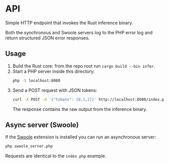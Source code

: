 # API

Simple HTTP endpoint that invokes the Rust inference binary.

Both the synchronous and Swoole servers log to the PHP error log and return
structured JSON error responses.

## Usage

1. Build the Rust core: from the repo root run `cargo build --bin infer`.
2. Start a PHP server inside this directory:
   ```bash
   php -S localhost:8080
   ```
3. Send a POST request with JSON tokens:
   ```bash
   curl -X POST -d '{"tokens": [0,1,2]}' http://localhost:8080/index.php
   ```
   The response contains the raw output from the inference binary.

## Async server (Swoole)

If the [Swoole](https://www.swoole.co.uk/) extension is installed you can run
an asynchronous server:

```bash
php swoole_server.php
```

Requests are identical to the `index.php` example.
